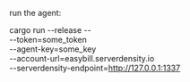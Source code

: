 run the agent:

cargo run --release -- \
            --token=some_token \
            --agent-key=some_key \
            --account-url=easybill.serverdensity.io \
            --serverdensity-endpoint=http://127.0.0.1:1337
